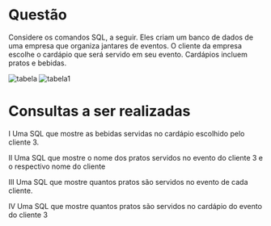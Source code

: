 <h1> Questão </h1>
<p> Considere os comandos SQL, a seguir. Eles criam um banco de dados de 
uma empresa que organiza jantares de eventos. O cliente da empresa
escolhe o cardápio que será servido em seu evento. Cardápios incluem
pratos e bebidas.</p>

<img src="https://github.com/wellingtonzeroone/mysql_questao_concurso/assets/165533130/cbf357ea-70e4-42a6-a102-cc7d10ea197a" alt="tabela" style="heigth:400px;">
<img src="https://github.com/wellingtonzeroone/mysql_questao_concurso/assets/165533130/6fc597e8-2715-4b47-a567-3ef8f1e93872" alt="tabela1" style="heigth:300px;">

<h1>Consultas a ser realizadas</h1>
<p>I Uma SQL que mostre as bebidas servidas no cardápio escolhido pelo cliente 3. </p>
<p>II Uma SQL que mostre o nome dos pratos servidos no evento do cliente 3 e o respectivo nome do cliente</p>
<p>III Uma SQL que mostre quantos pratos são servidos no evento de cada cliente.</p>
<p>IV Uma SQL que mostre quantos pratos são servidos no cardápio do evento do cliente 3</p>

